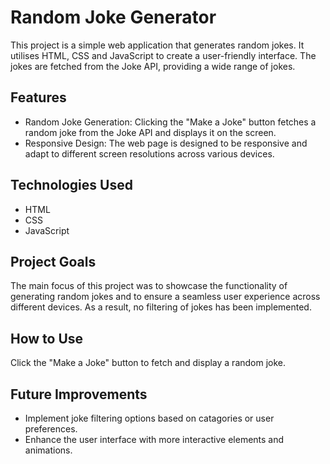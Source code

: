 # Random Joke Generator
This project is a simple web application that generates random jokes. It utilises HTML, CSS and JavaScript to create a user-friendly interface. The jokes are fetched from the Joke API, providing a wide range of jokes.


## Features
- Random Joke Generation: Clicking the "Make a Joke" button fetches a random joke from the Joke API and displays it on the screen.
- Responsive Design: The web page is designed to be responsive and adapt to different screen resolutions across various devices.


## Technologies Used
- HTML
- CSS
- JavaScript


## Project Goals
The main focus of this project was to showcase the functionality of generating random jokes and to ensure a seamless user experience across different devices. As a result, no filtering of jokes has been implemented.


## How to Use
Click the "Make a Joke" button to fetch and display a random joke.


## Future Improvements
- Implement joke filtering options based on catagories or user preferences.
- Enhance the user interface with more interactive elements and animations.
